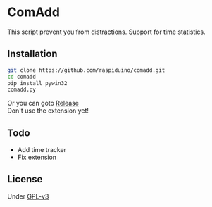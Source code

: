 # ComAdd
This script prevent you from distractions. Support for time statistics.
## Installation
```bash
git clone https://github.com/raspiduino/comadd.git
cd comadd
pip install pywin32
comadd.py
```
Or you can goto <a href="https://github.com/raspiduino/comadd/releases">Release</a>
<br>Don't use the extension yet!
## Todo
- Add time tracker
- Fix extension
## License
Under <a href="https://github.com/raspiduino/comadd/blob/master/LICENSE">GPL-v3</a>
